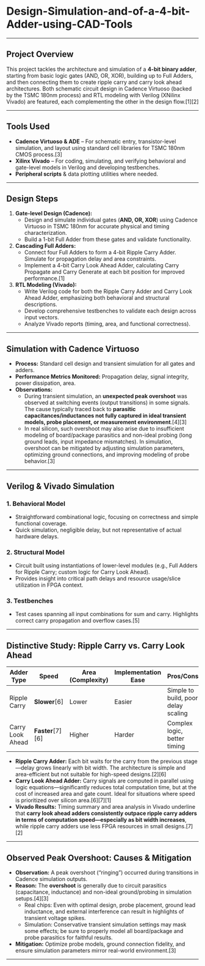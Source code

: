 # Design-Simulation-and-of-a-4-bit-Adder-using-CAD-Tools

***

## Project Overview

This project tackles the architecture and simulation of a **4-bit binary adder**, starting from basic logic gates (AND, OR, XOR), building up to Full Adders, and then connecting them to create ripple carry and carry look ahead architectures. Both schematic circuit design in Cadence Virtuoso (backed by the TSMC 180nm process) and RTL modeling with Verilog (XNilinx Vivado) are featured, each complementing the other in the design flow.[1][2]

***

## Tools Used

- **Cadence Virtuoso & ADE** – For schematic entry, transistor-level simulation, and layout using standard cell libraries for TSMC 180nm CMOS process.[3]
- **Xilinx Vivado** – For coding, simulating, and verifying behavioral and gate-level models in Verilog and developing testbenches.
- **Peripheral scripts** & data plotting utilities where needed.

***

## Design Steps

1. **Gate-level Design (Cadence):**
   - Design and simulate individual gates (**AND, OR, XOR**) using Cadence Virtuoso in TSMC 180nm for accurate physical and timing characterization.
   - Build a 1-bit Full Adder from these gates and validate functionality.
2. **Cascading Full Adders:**
   - Connect four Full Adders to form a 4-bit Ripple Carry Adder. Simulate for propagation delay and area constraints.
   - Implement a 4-bit Carry Look Ahead Adder, calculating Carry Propagate and Carry Generate at each bit position for improved performance.[1]
3. **RTL Modeling (Vivado):**
   - Write Verilog code for both the Ripple Carry Adder and Carry Look Ahead Adder, emphasizing both behavioral and structural descriptions.
   - Develop comprehensive testbenches to validate each design across input vectors.
   - Analyze Vivado reports (timing, area, and functional correctness).

***

## Simulation with Cadence Virtuoso

- **Process:** Standard cell design and transient simulation for all gates and adders.
- **Performance Metrics Monitored:** Propagation delay, signal integrity, power dissipation, area.
- **Observations:** 
  - During transient simulation, an **unexpected peak overshoot** was observed at switching events (output transitions) in some signals. The cause typically traced back to **parasitic capacitances/inductances not fully captured in ideal transient models, probe placement, or measurement environment**.[4][3]
  - In real silicon, such overshoot may also arise due to insufficient modeling of board/package parasitics and non-ideal probing (long ground leads, input impedance mismatches). In simulation, overshoot can be mitigated by adjusting simulation parameters, optimizing ground connections, and improving modeling of probe behavior.[3]

***

## Verilog & Vivado Simulation

### 1. Behavioral Model
   - Straightforward combinational logic, focusing on correctness and simple functional coverage.
   - Quick simulation, negligible delay, but not representative of actual hardware delays.

### 2. Structural Model
   - Circuit built using instantiations of lower-level modules (e.g., Full Adders for Ripple Carry; custom logic for Carry Look Ahead).
   - Provides insight into critical path delays and resource usage/slice utilization in FPGA context.

### 3. Testbenches
   - Test cases spanning all input combinations for sum and carry. Highlights correct carry propagation and overflow cases.[5]

***

## Distinctive Study: Ripple Carry vs. Carry Look Ahead

| Adder Type            | Speed        | Area (Complexity) | Implementation Ease | Pros/Cons                           |
|-----------------------|-------------|-------------------|--------------------|-------------------------------------|
| Ripple Carry          | **Slower**[6] | Lower              | Easier             | Simple to build, poor delay scaling |
| Carry Look Ahead      | **Faster**[7][6] | Higher              | Harder             | Complex logic, better timing        |

- **Ripple Carry Adder:** Each bit waits for the carry from the previous stage—delay grows linearly with bit width. The architecture is simple and area-efficient but not suitable for high-speed designs.[2][6]
- **Carry Look Ahead Adder:** Carry signals are computed in parallel using logic equations—significantly reduces total computation time, but at the cost of increased area and gate count. Ideal for situations where speed is prioritized over silicon area.[6][7][1]
- **Vivado Results:** Timing summary and area analysis in Vivado underline that **carry look ahead adders consistently outpace ripple carry adders in terms of computation speed—especially as bit width increases**, while ripple carry adders use less FPGA resources in small designs.[7][2]

***

## Observed Peak Overshoot: Causes & Mitigation

- **Observation:** A peak overshoot (“ringing”) occurred during transitions in Cadence simulation outputs.
- **Reason:** The **overshoot** is generally due to circuit parasitics (capacitance, inductance) and non-ideal ground/probing in simulation setups.[4][3]
  - Real chips: Even with optimal design, probe placement, ground lead inductance, and external interference can result in highlights of transient voltage spikes.
  - Simulation: Conservative transient simulation settings may mask some effects; be sure to properly model all board/package and probe parasitics for faithful results.
- **Mitigation:** Optimize probe models, ground connection fidelity, and ensure simulation parameters mirror real-world environment.[3]

***


